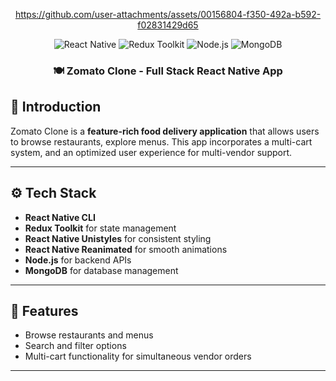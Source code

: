 <div align="center">

https://github.com/user-attachments/assets/00156804-f350-492a-b592-f02831429d65
<div>
  <img src="https://img.shields.io/badge/-React_Native-black?style=for-the-badge&logoColor=white&logo=react&color=61DAFB" alt="React Native" />
  <img src="https://img.shields.io/badge/-Redux_Toolkit-black?style=for-the-badge&logoColor=white&logo=redux&color=764ABC" alt="Redux Toolkit" />
  <img src="https://img.shields.io/badge/-Node.js-black?style=for-the-badge&logoColor=white&logo=node.js&color=339933" alt="Node.js" />
  <img src="https://img.shields.io/badge/-MongoDB-black?style=for-the-badge&logoColor=white&logo=mongodb&color=47A248" alt="MongoDB" />
</div>


<h3 align="center">🍽️ Zomato Clone - Full Stack React Native App</h3>

</div>

## 🤖 Introduction

Zomato Clone is a **feature-rich food delivery application** that allows users to browse restaurants, explore menus. This app incorporates a multi-cart system, and an optimized user experience for multi-vendor support.

---

## ⚙️ Tech Stack

- **React Native CLI**
- **Redux Toolkit** for state management
- **React Native Unistyles** for consistent styling
- **React Native Reanimated** for smooth animations
- **Node.js** for backend APIs
- **MongoDB** for database management
---

## 🚀 Features

- Browse restaurants and menus
- Search and filter options
- Multi-cart functionality for simultaneous vendor orders
---

